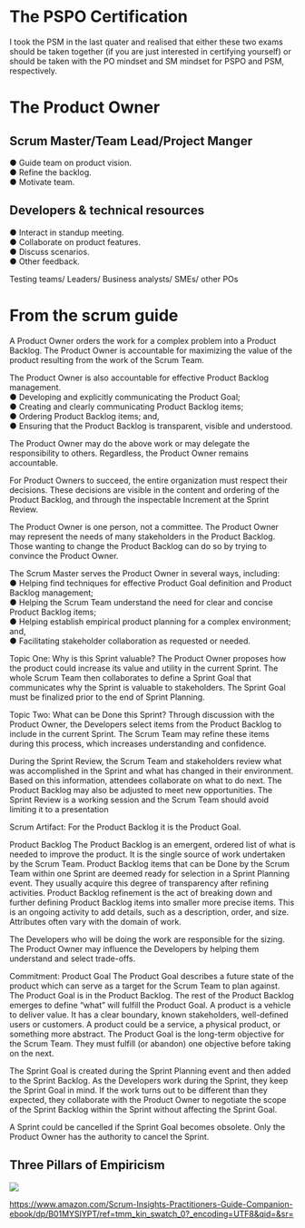 # The PSPO Certification

I took the PSM in the last quater and realised that either these two exams should be taken together (if you are just interested in certifying yourself) or should be taken with the PO mindset and SM mindset for PSPO and PSM, respectively. 

# The Product Owner


## Scrum Master/Team Lead/Project Manger
● Guide team on product vision.  
● Refine the backlog.  
● Motivate team.  

## Developers & technical resources
● Interact in standup meeting.   
● Collaborate on product features.  
● Discuss scenarios.  
● Other feedback.  

Testing teams/ Leaders/ Business analysts/ SMEs/ other POs


# From the scrum guide
A Product Owner orders the work for a complex problem into a Product Backlog.
The Product Owner is accountable for maximizing the value of the product resulting from the work of the Scrum Team.

The Product Owner is also accountable for effective Product Backlog management.  
● Developing and explicitly communicating the Product Goal;   
● Creating and clearly communicating Product Backlog items;   
● Ordering Product Backlog items; and,   
● Ensuring that the Product Backlog is transparent, visible and understood.   

The Product Owner may do the above work or may delegate the responsibility to others. Regardless, the Product Owner remains accountable.

For Product Owners to succeed, the entire organization must respect their decisions. These decisions are visible in the content and ordering of the Product Backlog, and through the inspectable Increment at the Sprint Review.

The Product Owner is one person, not a committee. The Product Owner may represent the needs of many stakeholders in the Product Backlog. Those wanting to change the Product Backlog can do so by trying to convince the Product Owner.

The Scrum Master serves the Product Owner in several ways, including:     
● Helping find techniques for effective Product Goal definition and Product Backlog management;   
● Helping the Scrum Team understand the need for clear and concise Product Backlog items;    
● Helping establish empirical product planning for a complex environment; and,    
● Facilitating stakeholder collaboration as requested or needed.    


Topic One: Why is this Sprint valuable?
The Product Owner proposes how the product could increase its value and utility in the current Sprint. The whole Scrum Team then collaborates to define a Sprint Goal that communicates why the Sprint is valuable to stakeholders. The Sprint Goal must be finalized prior to the end of Sprint Planning.

Topic Two: What can be Done this Sprint?
Through discussion with the Product Owner, the Developers select items from the Product Backlog to include in the current Sprint. The Scrum Team may refine these items during this process, which increases understanding and confidence.

During the Sprint Review, the Scrum Team and stakeholders review what was accomplished in the Sprint and what has changed in their environment. Based on this information, attendees collaborate on what to do next. The Product Backlog may also be adjusted to meet new opportunities. The Sprint Review is a working session and the Scrum Team should avoid limiting it to a presentation

Scrum Artifact: For the Product Backlog it is the Product Goal.

Product Backlog
The Product Backlog is an emergent, ordered list of what is needed to improve the product. It is the single source of work undertaken by the Scrum Team.
Product Backlog items that can be Done by the Scrum Team within one Sprint are deemed ready for selection in a Sprint Planning event. They usually acquire this degree of transparency after refining activities. Product Backlog refinement is the act of breaking down and further defining Product Backlog items into smaller more precise items. This is an ongoing activity to add details, such as a description, order, and size. Attributes often vary with the domain of work.

The Developers who will be doing the work are responsible for the sizing. The Product Owner may influence the Developers by helping them understand and select trade-offs.

Commitment: Product Goal
The Product Goal describes a future state of the product which can serve as a target for the Scrum Team to plan against. The Product Goal is in the Product Backlog. The rest of the Product Backlog emerges to define “what” will fulfill the Product Goal.
A product is a vehicle to deliver value. It has a clear boundary, known stakeholders, well-defined users or customers. A product could be a service, a physical product, or something more abstract.
The Product Goal is the long-term objective for the Scrum Team. They must fulfill (or abandon) one objective before taking on the next.

The Sprint Goal is created during the Sprint Planning event and then added to the Sprint Backlog. As the Developers work during the Sprint, they keep the Sprint Goal in mind. If the work turns out to be different than they expected, they collaborate with the Product Owner to negotiate the scope of the Sprint Backlog within the Sprint without affecting the Sprint Goal.

A Sprint could be cancelled if the Sprint Goal becomes obsolete. Only the Product Owner has the authority to cancel the Sprint.

## Three Pillars of Empiricism
![](https://scrumorg-website-prod.s3.amazonaws.com/drupal/inline-images/2020-01/3pillarsofempiricism.png)



https://www.amazon.com/Scrum-Insights-Practitioners-Guide-Companion-ebook/dp/B01MYSIYPT/ref=tmm_kin_swatch_0?_encoding=UTF8&qid=&sr=
